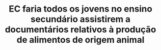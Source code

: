 ---
title: "EC faria todos os jovens no ensino secundário assistirem a documentários relativos à produção de alimentos de origem animal"
infoslide: ""
round: "Round 3"
weight: 3
videos: []
tags: ['Education', 'Veganism', 'Morality']
layout: "motion"
categories: ["motions"]
---